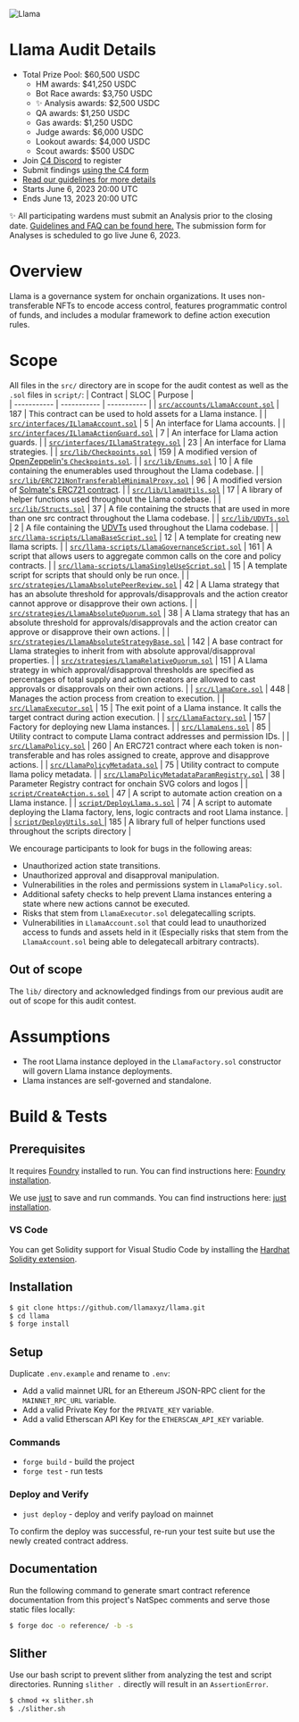 ![Llama](https://llama.xyz/images/llama-banner.png)

# Llama Audit Details

- Total Prize Pool: $60,500 USDC
  - HM awards: $41,250 USDC
  - Bot Race awards: $3,750 USDC
  - ✨ Analysis awards: $2,500 USDC
  - QA awards: $1,250 USDC
  - Gas awards: $1,250 USDC
  - Judge awards: $6,000 USDC
  - Lookout awards: $4,000 USDC
  - Scout awards: $500 USDC
- Join [C4 Discord](https://discord.gg/code4rena) to register
- Submit findings [using the C4 form](https://code4rena.com/contests/2023-05-llama/submit)
- [Read our guidelines for more details](https://docs.code4rena.com/roles/wardens)
- Starts June 6, 2023 20:00 UTC
- Ends June 13, 2023 20:00 UTC

✨ All participating wardens must submit an Analysis prior to the closing date. [Guidelines and FAQ can be found here.](https://code4rena.notion.site/Analyses-Guidelines-and-FAQ-2808a71e08e44c81a985527194f5f118) The submission form for Analyses is scheduled to go live June 6, 2023.

# Overview

Llama is a governance system for onchain organizations. It uses non-transferable NFTs to encode access control, features programmatic control of funds, and includes a modular framework to define action execution rules.

# Scope

All files in the `src/` directory are in scope for the audit contest as well as the `.sol` files in `script/`:
| Contract | SLOC | Purpose |  
| ----------- | ----------- | ----------- |
| [`src/accounts/LlamaAccount.sol`](src/accounts/LlamaAccount.sol) | 187 | This contract can be used to hold assets for a Llama instance. |
| [`src/interfaces/ILlamaAccount.sol`](interfaces/ILlamaAccount.sol) | 5 | An interface for Llama accounts. |
| [`src/interfaces/ILlamaActionGuard.sol`](interfaces/ILlamaActionGuard.sol) | 7 | An interface for Llama action guards. |
| [`src/interfaces/ILlamaStrategy.sol`](interfaces/ILlamaStrategy.sol) | 23 | An interface for Llama strategies. |
| [`src/lib/Checkpoints.sol`](src/lib/Checkpoints.sol) | 159 | A modified version of [OpenZeppelin's `Checkpoints.sol`](https://github.com/OpenZeppelin/openzeppelin-contracts/blob/d00acef4059807535af0bd0dd0ddf619747a044b/contracts/utils/Checkpoints.sol). |
| [`src/lib/Enums.sol`](src/lib/Enums.sol) | 10 | A file containing the enumerables used throughout the Llama codebase. |
| [`src/lib/ERC721NonTransferableMinimalProxy.sol`](src/lib/ERC721NonTransferableMinimalProxy.sol) | 96 | A modified version of [Solmate's ERC721 contract](https://github.com/transmissions11/solmate/blob/34d20fc027fe8d50da71428687024a29dc01748b/src/tokens/ERC721.sol). |
| [`src/lib/LlamaUtils.sol`](src/lib/LlamaUtils.sol) | 17 | A library of helper functions used throughout the Llama codebase. |
| [`src/lib/Structs.sol`](src/lib/Structs.sol) | 37 | A file containing the structs that are used in more than one src contract throughout the Llama codebase. |
| [`src/lib/UDVTs.sol`](src/lib/UDVTs.sol) | 2 | A file containing the [UDVTs](https://docs.soliditylang.org/en/v0.8.10/types.html#user-defined-value-types) used throughout the Llama codebase. |
| [`src/llama-scripts/LlamaBaseScript.sol`](src/llama-scripts/LlamaBaseScript.sol) | 12 | A template for creating new llama scripts. |
| [`src/llama-scripts/LlamaGovernanceScript.sol`](src/llama-scripts/LlamaGovernanceScript.sol) | 161 | A script that allows users to aggregate common calls on the core and policy contracts. |
| [`src/llama-scripts/LlamaSingleUseScript.sol`](src/llama-scripts/LlamaSingleUseScript.sol) | 15 | A template script for scripts that should only be run once. |
| [`src/strategies/LlamaAbsolutePeerReview.sol`](src/strategies/LlamaAbsolutePeerReview.sol) | 42 | A Llama strategy that has an absolute threshold for approvals/disapprovals and the action creator cannot approve or disapprove their own actions. |
| [`src/strategies/LlamaAbsoluteQuorum.sol`](src/strategies/LlamaAbsoluteQuorum.sol) | 38 | A Llama strategy that has an absolute threshold for approvals/disapprovals and the action creator can approve or disapprove their own actions. |
| [`src/strategies/LlamaAbsoluteStrategyBase.sol`](src/strategies/LlamaAbsoluteStrategyBase.sol) | 142 | A base contract for Llama strategies to inherit from with absolute approval/disapproval properties. |
| [`src/strategies/LlamaRelativeQuorum.sol`](src/strategies/LlamaRelativeQuorum.sol) | 151 | A Llama strategy in which approval/disapproval thresholds are specified as percentages of total supply and action creators are allowed to cast approvals or disapprovals on their own actions. |
| [`src/LlamaCore.sol`](src/LlamaCore.sol) | 448 | Manages the action process from creation to execution. |
| [`src/LlamaExecutor.sol`](src/LlamaExecutor.sol) | 15 | The exit point of a Llama instance. It calls the target contract during action execution. |
| [`src/LlamaFactory.sol`](src/LlamaFactory.sol) | 157 | Factory for deploying new Llama instances. |
| [`src/LlamaLens.sol`](src/LlamaLens.sol) | 85 | Utility contract to compute Llama contract addresses and permission IDs. |
| [`src/LlamaPolicy.sol`](src/LlamaPolicy.sol) | 260 | An ERC721 contract where each token is non-transferable and has roles assigned to create, approve and disapprove actions. |
| [`src/LlamaPolicyMetadata.sol`](src/LlamaPolicyMetadata.sol) | 75 | Utility contract to compute llama policy metadata. |
| [`src/LlamaPolicyMetadataParamRegistry.sol`](src/LlamaPolicyMetadataParamRegistry.sol) | 38 | Parameter Registry contract for onchain SVG colors and logos |
| [`script/CreateAction.s.sol`](script/CreateAction.s.sol) | 47 | A script to automate action creation on a Llama instance. |
| [`script/DeployLlama.s.sol`](script/DeployLlama.s.sol) | 74 | A script to automate deploying the Llama factory, lens, logic contracts and root Llama instance. |
| [`script/DeployUtils.sol` ](script/DeployUtils.sol) | 185 | A library full of helper functions used throughout the scripts directory |

We encourage participants to look for bugs in the following areas:

- Unauthorized action state transitions.
- Unauthorized approval and disapproval manipulation.
- Vulnerabilities in the roles and permissions system in `LlamaPolicy.sol`.
- Additional safety checks to help prevent Llama instances entering a state where new actions cannot be executed.
- Risks that stem from `LlamaExecutor.sol` delegatecalling scripts.
- Vulnerabilities in `LlamaAccount.sol` that could lead to unauthorized access to funds and assets held in it (Especially risks that stem from the `LlamaAccount.sol` being able to delegatecall arbitrary contracts).

## Out of scope

The `lib/` directory and acknowledged findings from our previous audit are out of scope for this audit contest.

# Assumptions

- The root Llama instance deployed in the `LlamaFactory.sol` constructor will govern Llama instance deployments.
- Llama instances are self-governed and standalone.

# Build & Tests

## Prerequisites

It requires [Foundry](https://github.com/foundry-rs/foundry) installed to run. You can find instructions here: [Foundry installation](https://book.getfoundry.sh/getting-started/installation).

We use [just](https://github.com/casey/just) to save and run commands. You can find instructions here: [just installation](https://github.com/casey/just#packages).

### VS Code

You can get Solidity support for Visual Studio Code by installing the [Hardhat Solidity extension](https://github.com/NomicFoundation/hardhat-vscode).

## Installation

```sh
$ git clone https://github.com/llamaxyz/llama.git
$ cd llama
$ forge install
```

## Setup

Duplicate `.env.example` and rename to `.env`:

- Add a valid mainnet URL for an Ethereum JSON-RPC client for the `MAINNET_RPC_URL` variable.
- Add a valid Private Key for the `PRIVATE_KEY` variable.
- Add a valid Etherscan API Key for the `ETHERSCAN_API_KEY` variable.

### Commands

- `forge build` - build the project
- `forge test` - run tests

### Deploy and Verify

- `just deploy` - deploy and verify payload on mainnet

To confirm the deploy was successful, re-run your test suite but use the newly created contract address.

## Documentation

Run the following command to generate smart contract reference documentation from this project's NatSpec comments and serve those static files locally:

```sh
$ forge doc -o reference/ -b -s
```

## Slither

Use our bash script to prevent slither from analyzing the test and script directories. Running `slither .` directly will result in an `AssertionError`.

```sh
$ chmod +x slither.sh
$ ./slither.sh
```
